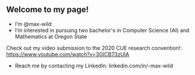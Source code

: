 ## Welcome to my page!

- I’m @max-wild
- I’m interested in pursuing two bachelor's in Computer Science (AI) and Mathematics at Oregon State

Check out my video submission to the 2020 CUE research convention!: https://www.youtube.com/watch?v=3GlCB73zUlA

- Reach me by contacting my LinkedIn: linkedin.com/in/-max-wild
